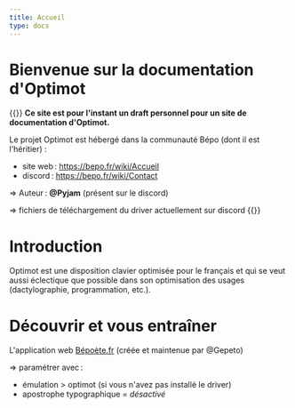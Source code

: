 ```yaml
---
title: Accueil
type: docs
---
```


# Bienvenue sur la documentation d'Optimot

{{<hint info>}}
**Ce site est pour l'instant un draft personnel pour un site de documentation d'Optimot.**

Le projet Optimot est hébergé dans la communauté Bépo (dont il est l'héritier) :

- site web : https://bepo.fr/wiki/Accueil
- discord : https://bepo.fr/wiki/Contact

⇒ Auteur : **@Pyjam** (présent sur le discord)

⇒ fichiers de téléchargement du driver actuellement sur discord
{{</hint>}}

# Introduction

Optimot est une disposition clavier optimisée pour le français et qui se veut aussi éclectique que possible dans son optimisation des usages (dactylographie, programmation, etc.).


# Découvrir et vous entraîner

L'application web [Bépoète.fr](https://www.xn--bpote-6rae.fr/) (créée et maintenue par @Gepeto)

⇒ paramétrer avec :

- émulation > optimot (si vous n'avez pas installé le driver)
- apostrophe typographique = *désactivé*